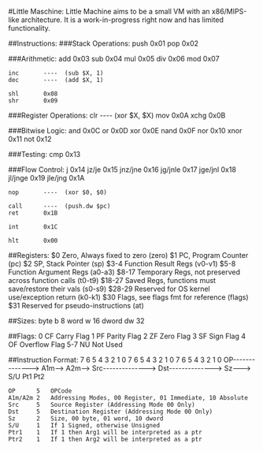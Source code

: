 #Little Maschine:
Little Machine aims to be a small VM with an x86/MIPS-like architecture. It is a work-in-progress right now and has limited functionality.

##Instructions:
###Stack Operations:
    push      0x01
    pop       0x02

###Arithmetic:
    add       0x03
    sub       0x04
    mul       0x05
    div       0x06
    mod       0x07

    inc       ----  (sub $X, 1)
    dec       ----  (add $X, 1)

    shl       0x08
    shr       0x09

###Register Operations:
    clr       ----  (xor $X, $X)
    mov       0x0A
    xchg      0x0B

###Bitwise Logic:
    and       0x0C
    or        0x0D
    xor       0x0E
    nand      0x0F
    nor       0x10
    xnor      0x11
    not       0x12

###Testing:
    cmp       0x13

###Flow Control:
    j         0x14
    jz/je     0x15
    jnz/jne   0x16
    jg/jnle   0x17
    jge/jnl   0x18
    jl/jnge   0x19
    jle/jng   0x1A

    nop       ----  (xor $0, $0)

    call      ----  (push.dw $pc)
    ret       0x1B

    int       0x1C

    hlt       0x00


##Registers:
    $0      Zero, Always fixed to zero (zero)
    $1      PC, Program Counter (pc)
    $2      SP, Stack Pointer (sp)
    $3-4    Function Result Regs (v0-v1)
    $5-8    Function Argument Regs (a0-a3)
    $8-17   Temporary Regs, not preserved across function calls (t0-t9)
    $18-27  Saved Regs, functions must save/restore their vals (s0-s9)
    $28-29  Reserved for OS kernel use/exception return (k0-k1)
    $30     Flags, see flags fmt for reference (flags)
    $31     Reserved for pseudo-instructions (at)

##Sizes:
    byte    b   8
    word    w   16
    dword   dw  32

##Flags:
    0       CF  Carry Flag
    1       PF  Parity Flag
    2       ZF  Zero Flag
    3       SF  Sign Flag
    4       OF  Overflow Flag
    5-7     NU  Not Used

##Instruction Format:
    7   6   5   4   3   2   1   0   7   6   5   4   3   2   1   0   7   6   5   4   3   2   1   0
    OP-------------->  A1m-->  A2m-->  Src-------------->  Dst-------------->  Sz--->  S/U Pt1 Pt2

    OP      5   OPCode
    A1m/A2m 2   Addressing Modes, 00 Register, 01 Immediate, 10 Absolute
    Src     5   Source Register (Addressing Mode 00 Only)
    Dst     5   Destination Register (Addressing Mode 00 Only)
    Sz      2   Size, 00 byte, 01 word, 10 dword
    S/U     1   If 1 Signed, otherwise Unsigned
    Ptr1    1   If 1 then Arg1 will be interpreted as a ptr
    Ptr2    1   If 1 then Arg2 will be interpreted as a ptr
